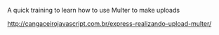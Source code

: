 A quick training to learn how to use Multer to make uploads

http://cangaceirojavascript.com.br/express-realizando-upload-multer/